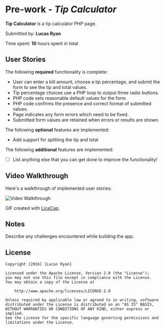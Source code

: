 # Pre-work - *Tip Calculator*

**Tip Calculator** is a tip calculator PHP page.

Submitted by: **Lucas Ryan**

Time spent: **10** hours spent in total

## User Stories

The following **required** functionality is complete:
* User can enter a bill amount, choose a tip percentage, and submit the form to see the tip and total values.
* Tip percentage choices use a PHP loop to output three radio buttons.
* PHP code sets reasonable default values for the form.
* PHP code confirms the presence and correct format of submitted values.
* Page indicates any form errors which need to be fixed.
* Submitted form values are retained when errors or results are shown.

The following **optional** features are implemented:
* Add support for splitting the tip and total

The following **additional** features are implemented:

* [ ] List anything else that you can get done to improve the functionality!

## Video Walkthrough

Here's a walkthrough of implemented user stories:

<img src='http://imgur.com/6lhe30t' title='Video Walkthrough' width='' alt='Video Walkthrough' />

GIF created with [LiceCap](http://www.cockos.com/licecap/).

## Notes

Describe any challenges encountered while building the app.

## License

    Copyright [2016] [Lucas Ryan]

    Licensed under the Apache License, Version 2.0 (the "License");
    you may not use this file except in compliance with the License.
    You may obtain a copy of the License at

        http://www.apache.org/licenses/LICENSE-2.0

    Unless required by applicable law or agreed to in writing, software
    distributed under the License is distributed on an "AS IS" BASIS,
    WITHOUT WARRANTIES OR CONDITIONS OF ANY KIND, either express or implied.
    See the License for the specific language governing permissions and
    limitations under the License.